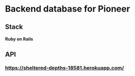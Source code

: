 # Backend database for Pioneer

## Stack
#### Ruby on Rails

## API
### https://sheltered-depths-18581.herokuapp.com/
